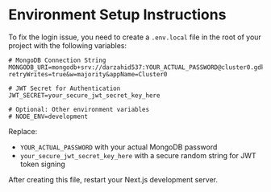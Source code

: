 # Environment Setup Instructions

To fix the login issue, you need to create a `.env.local` file in the root of your project with the following variables:

```
# MongoDB Connection String
MONGODB_URI=mongodb+srv://darzahid537:YOUR_ACTUAL_PASSWORD@cluster0.gdkciyi.mongodb.net/?retryWrites=true&w=majority&appName=Cluster0

# JWT Secret for Authentication
JWT_SECRET=your_secure_jwt_secret_key_here

# Optional: Other environment variables
# NODE_ENV=development
```

Replace:
- `YOUR_ACTUAL_PASSWORD` with your actual MongoDB password
- `your_secure_jwt_secret_key_here` with a secure random string for JWT token signing

After creating this file, restart your Next.js development server.
